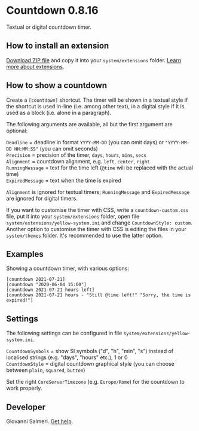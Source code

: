 # Countdown 0.8.16

Textual or digital countdown timer.

<p align="SCREENSHOT.png?raw=true" alt="Screenshot"></p>

## How to install an extension

[Download ZIP file](https://github.com/GiovanniSalmeri/yellow-countdown/archive/refs/heads/main.zip) and copy it into your `system/extensions` folder. [Learn more about extensions](https://github.com/annaesvensson/yellow-update).

## How to show a countdown

Create a `[countdown]` shortcut. The timer will be shown in a textual style if the shortcut is used in-line (i.e. among other text), in a digital style if it is used as a block (i.e. alone in a paragraph).

The following arguments are available, all but the first argument are optional:

`Deadline` = deadline in format `YYYY-MM-DD` (you can omit days) or `"YYYY-MM-DD HH:MM:SS"` (you can omit seconds)  
`Precision` = precision of the timer, `days`, `hours`, `mins`, `secs`  
`Alignment` = countdown alignment, e.g. `left`, `center`, `right`  
`RunningMessage` = text for the time left (`@time` will be replaced with the actual time)  
`ExpiredMessage` = text when the time is expired  

`Alignment` is ignored for textual timers; `RunningMessage` and `ExpiredMessage` are ignored for digital timers.

If you want to customise the timer with CSS, write a `countdown-custom.css` file, put it into your `system/extensions` folder, open file `system/extensions/yellow-system.ini` and change `CountdownStyle: custom`. Another option to customise the timer with CSS is editing the files in your `system/themes` folder. It's recommended to use the latter option.

## Examples

Showing a countdown timer, with various options:

    [countdown 2021-07-21]
    [countdown "2020-06-04 15:00"]
    [countdown 2021-07-21 hours left] 
    [countdown 2021-07-21 hours - "Still @time left!" "Sorry, the time is expired!"]  

## Settings

The following settings can be configured in file `system/extensions/yellow-system.ini`.

`CountdownSymbols` = show SI symbols ("d", "h", "min", "s") instead of localised strings (e.g. "days", "hours" etc.), 1 or 0  
`CountdownStyle` = digital countdown graphical style (you can choose between `plain`, `squared`, `button`)  

Set the right `CoreServerTimezone` (e.g. `Europe/Rome`) for the countdown to work properly.

## Developer

Giovanni Salmeri. [Get help](https://datenstrom.se/yellow/help/).
